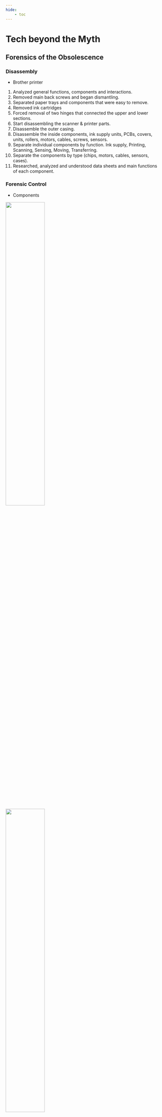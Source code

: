 ```yaml
---
hide:
    - toc
---
```


# Tech beyond the Myth
## Forensics of the Obsolescence

### Disassembly
- Brother printer

1. Analyzed general functions, components and interactions.
2. Removed main back screws and began dismantling.
3. Separated paper trays and components that were easy to remove.
4. Removed ink cartridges
5. Forced removal of two hinges that connected the upper and lower sections.
6. Start disassembling the scanner & printer parts.
7. Disassemble the outer casing.
8. Disassemble the inside components, ink supply units, PCBs, covers, units, rollers, motors, cables, screws, sensors.
9. Separate individual components by function. Ink supply, Printing, Scanning, Sensing, Moving, Transferring.
10. Separate the components by type (chips, motors, cables, sensors, cases).
11. Researched, analyzed and understood data sheets and main functions of each component.

### Forensic Control
- Components

<img src="https://paresmarc.github.io/MDEF/images/tech/printer1.jpeg" width="50%" height="50%"/>
<img src="https://paresmarc.github.io/MDEF/images/tech/printer2.jpeg" width="50%" height="50%"/>
<img src="https://paresmarc.github.io/MDEF/images/tech/printer3.jpeg" width="50%" height="50%"/>
<img src="https://paresmarc.github.io/MDEF/images/tech/printer4.jpeg" width="50%" height="50%"/>
<img src="https://paresmarc.github.io/MDEF/images/tech/printer5.png" width="50%" height="50%"/>


## The Right to Hack

### Arduino

## Rethink and Reconnect

### Design

**Referents**


**Tinkering**

We tested different parts and components.
We integrated different components and designed systems that interact with each other.
We brainstormed and discussed about the type of device we would like to build.
We built Knock Knock.


Different ideas of sound, light and behavior emerged through the chaos/ process of playing.


**Concept**
KNOCK-KNOCK is an automatic annoying machine that knocks on your door until you open it, then it stops ... until you close it again.

It wants your attention
It wants to interrupt your life
Takes you away from social networks
It tries to be funny


**Design**

Door Knocker
<img src="https://paresmarc.github.io/MDEF/images/tech/circuit.jpeg" width="50%" height="50%"/>
<img src="https://paresmarc.github.io/MDEF/images/tech/sketch.jpeg" width="50%" height="50%"/>

**Reflections**

What did we learn?

By disassembling everyday electronic objects, we can get a better understanding of how they are built, how society is built around them and how little we actually know about what we use.

It’s very fun to explore electronics. To build new things with existing parts and objects.

It’s hard to make something useless. As soon as you start reflecting on which functions it has it can become useful.  
